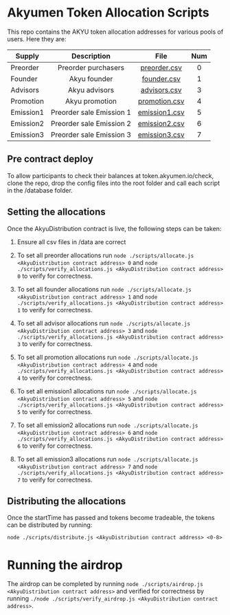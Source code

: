 # Akyumen Token Allocation Scripts

This repo contains the AKYU token allocation addresses for various pools of users. Here they are:

| Supply        | Description           | File  | Num |
| ------------- |:-------------:|:-----:|:----:|
| Preorder | Preorder purchasers | [preorder.csv](/data/preorder.csv) | 0 |
| Founder | Akyu founder | [founder.csv](/data/founder.csv) | 1 |
| Advisors | Akyu advisors | [advisors.csv](/data/advisors.csv)| 3 |
| Promotion | Akyu promotion | [promotion.csv](/data/promotion.csv) | 4 |
| Emission1 | Preorder sale Emission 1 | [emission1.csv](/data/emission1.csv) | 5 |
| Emission2 | Preorder sale Emission 2 | [emission2.csv](/data/emission2.csv) | 6 |
| Emission3 | Preorder sale Emission 3 | [emission3.csv](data/emission3.csv) | 7 |

## Pre contract deploy

To allow participants to check their balances at token.akyumen.io/check, clone the repo, drop the config files into the root folder and call each script in the /database folder.

## Setting the allocations

Once the AkyuDistribution contract is live, the following steps can be taken:

1) Ensure all csv files in /data are correct

2) To set all preorder allocations run `node ./scripts/allocate.js <AkyuDistribution contract address> 0` and `node ./scripts/verify_allocations.js <AkyuDistribution contract address> 0` to verify for correctness.

3) To set all founder allocations run `node ./scripts/allocate.js <AkyuDistribution contract address> 1` and `node ./scripts/verify_allocations.js <AkyuDistribution contract address> 1` to verify for correctness.

4) To set all advisor allocations run `node ./scripts/allocate.js <AkyuDistribution contract address> 3` and `node ./scripts/verify_allocations.js <AkyuDistribution contract address> 3` to verify for correctness.

5) To set all promotion allocations run `node ./scripts/allocate.js <AkyuDistribution contract address> 4` and `node ./scripts/verify_allocations.js <AkyuDistribution contract address> 4` to verify for correctness.

6) To set all emission1 allocations run `node ./scripts/allocate.js <AkyuDistribution contract address> 5` and `node ./scripts/verify_allocations.js <AkyuDistribution contract address> 5` to verify for correctness.

7) To set all emission2 allocations run `node ./scripts/allocate.js <AkyuDistribution contract address> 6` and `node ./scripts/verify_allocations.js <AkyuDistribution contract address> 6` to verify for correctness.

8) To set all emission3 allocations run `node ./scripts/allocate.js <AkyuDistribution contract address> 7` and `node ./scripts/verify_allocations.js <AkyuDistribution contract address> 7` to verify for correctness.

## Distributing the allocations

Once the startTime has passed and tokens become tradeable, the tokens can be distributed by running:

`node ./scripts/distribute.js <AkyuDistribution contract address> <0-8>`

# Running the airdrop

The airdrop can be completed by running `node ./scripts/airdrop.js <AkyuDistribution contract address>` and verified for correctness by running `./node ./scripts/verify_airdrop.js <AkyuDistribution contract address>`.

